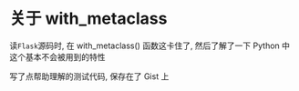# 关于 with\_metaclass

读`Flask`源码时, 在 with\_metaclass\(\) 函数这卡住了, 然后了解了一下 Python 中这个基本不会被用到的特性

写了点帮助理解的测试代码, 保存在了 Gist 上

<script src="https://gist.github.com/shiinaao/cc694204bfed9b9c8cc6df0fc9f21911.js"></script>

